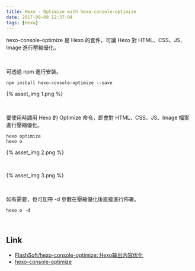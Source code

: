 ```yaml
---
title: Hexo - Optimize with hexo-console-optimize
date: 2017-08-09 12:37:04
tags: [Hexo]
---
```


hexo-console-optimize 是 Hexo 的套件，可讓 Hexo 對 HTML、CSS、JS、Image 進行壓縮優化。  

<!-- More -->

<br/>


可透過 npm 進行安裝。  

    npm install hexo-console-optimize --save

{% asset_img 1.png %}

<br/>


要使用時調用 Hexo 的 Optimize 命令，即會對 HTML、CSS、JS、Image 檔案進行壓縮優化。  

    hexo optimize
    hexo o

{% asset_img 2.png %}

<br/>


{% asset_img 3.png %}

<br/>


如有需要，也可加帶 -d 參數在壓縮優化後直接進行佈署。  

    hexo o -d

<br/>


Link
----
* [FlashSoft/hexo-console-optimize: Hexo输出内容优化](https://github.com/FlashSoft/hexo-console-optimize)
* [hexo-console-optimize](https://www.npmjs.com/package/hexo-console-optimize)